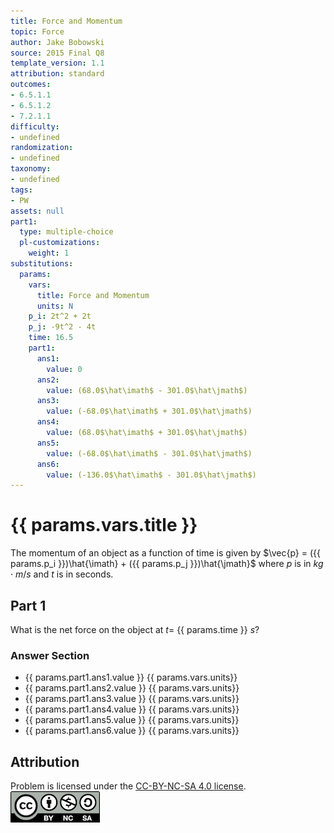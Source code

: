 ```yaml
---
title: Force and Momentum
topic: Force
author: Jake Bobowski
source: 2015 Final Q8
template_version: 1.1
attribution: standard
outcomes:
- 6.5.1.1
- 6.5.1.2
- 7.2.1.1
difficulty:
- undefined
randomization:
- undefined
taxonomy:
- undefined
tags:
- PW
assets: null
part1:
  type: multiple-choice
  pl-customizations:
    weight: 1
substitutions:
  params:
    vars:
      title: Force and Momentum
      units: N
    p_i: 2t^2 + 2t
    p_j: -9t^2 - 4t
    time: 16.5
    part1:
      ans1:
        value: 0
      ans2:
        value: (68.0$\hat\imath$ - 301.0$\hat\jmath$)
      ans3:
        value: (-68.0$\hat\imath$ + 301.0$\hat\jmath$)
      ans4:
        value: (68.0$\hat\imath$ + 301.0$\hat\jmath$)
      ans5:
        value: (-68.0$\hat\imath$ - 301.0$\hat\jmath$)
      ans6:
        value: (-136.0$\hat\imath$ - 301.0$\hat\jmath$)
---
```

# {{ params.vars.title }}
The momentum of an object as a function of time is given by $\vec{p} = ({{ params.p_i }})\hat{\imath} + ({{ params.p_j }})\hat{\jmath}$ where $p$ is in $kg\cdot m/s$ and $t$ is in seconds.
## Part 1

What is the net force on the object at $t=$ {{ params.time }} $s$?

### Answer Section

- {{ params.part1.ans1.value }} {{ params.vars.units}}
- {{ params.part1.ans2.value }} {{ params.vars.units}}
- {{ params.part1.ans3.value }} {{ params.vars.units}}
- {{ params.part1.ans4.value }} {{ params.vars.units}}
- {{ params.part1.ans5.value }} {{ params.vars.units}}
- {{ params.part1.ans6.value }} {{ params.vars.units}}

## Attribution

Problem is licensed under the [CC-BY-NC-SA 4.0 license](https://creativecommons.org/licenses/by-nc-sa/4.0/).<br> ![The Creative Commons 4.0 license requiring attribution-BY, non-commercial-NC, and share-alike-SA license.](https://raw.githubusercontent.com/firasm/bits/master/by-nc-sa.png)